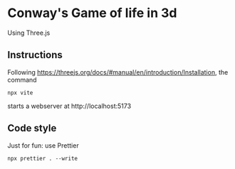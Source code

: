 # Conway's Game of life in 3d

Using Three.js

## Instructions

Following https://threejs.org/docs/#manual/en/introduction/Installation, the command

```
npx vite
```

starts a webserver at http://localhost:5173


## Code style

Just for fun: use Prettier

```
npx prettier . --write
```
